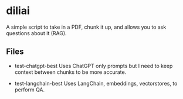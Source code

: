 # diliai

A simple script to take in a PDF, chunk it up, and allows you to ask questions about it (RAG).

## Files

- test-chatgpt-best
Uses ChatGPT only prompts but I need to keep context between chunks to be more accurate.

- test-langchain-best
Uses LangChain, embeddings, vectorstores, to perform QA.
